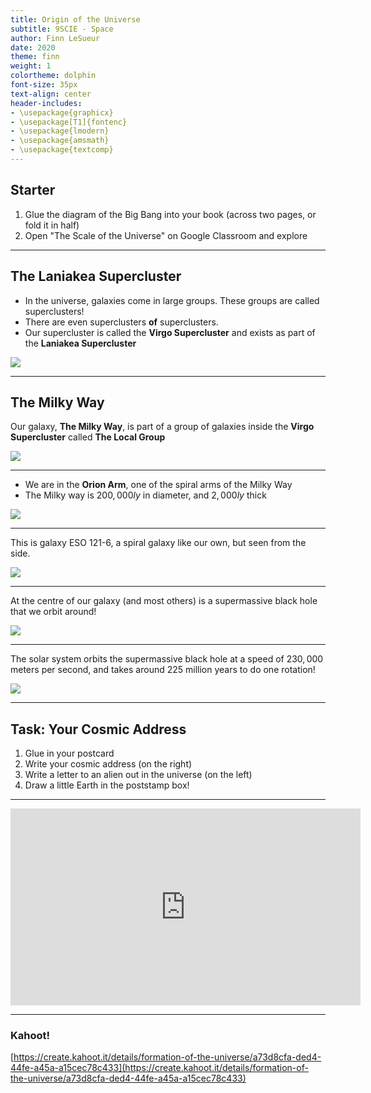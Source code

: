 ```yaml
---
title: Origin of the Universe
subtitle: 9SCIE - Space
author: Finn LeSueur
date: 2020
theme: finn
weight: 1
colortheme: dolphin
font-size: 35px
text-align: center
header-includes:
- \usepackage{graphicx}
- \usepackage[T1]{fontenc}
- \usepackage{lmodern}
- \usepackage{amsmath}
- \usepackage{textcomp}
---
```


## Starter

1. Glue the diagram of the Big Bang into your book (across two pages, or fold it in half)
2. Open "The Scale of the Universe" on Google Classroom and explore

---

## The Laniakea Supercluster

- In the universe, galaxies come in large groups. These groups are called superclusters!
- There are even superclusters __of__ superclusters.
- Our supercluster is called the __Virgo Supercluster__ and exists as part of the __Laniakea Supercluster__

![](http://universe-review.ca/I03-02-Lan01.jpg)

---

## The Milky Way

Our galaxy, __The Milky Way__, is part of a group of galaxies inside the __Virgo Supercluster__ called __The Local Group__

![](https://cdn.zmescience.com/wp-content/uploads/2018/08/milky-way-galactic-core-in-the-sky-rocky-mountains-national-park-colorado.jpg "")

---

- We are in the __Orion Arm__, one of the spiral arms of the Milky Way
- The Milky way is $200,000ly$ in diameter, and $2,000ly$ thick

![](https://i.insider.com/57bdcde9ce38f2db088b89dc?width=2000 "")

---

This is galaxy ESO 121-6, a spiral galaxy like our own, but seen from the side.

![](https://www.nasa.gov/images/content/725571main_potw1305a.jpg)

---

At the centre of our galaxy (and most others) is a supermassive black hole that we orbit around!

![](https://earthsky.org/upl/2017/12/black-hole-milky-way.jpg)

---

The solar system orbits the supermassive black hole at a speed of $230,000$ meters per second, and takes around 225 million years to do one rotation!

![](https://upload.wikimedia.org/wikipedia/commons/thumb/a/a7/Milky_Way_Arms_ssc2008-10.svg/800px-Milky_Way_Arms_ssc2008-10.svg.png)

---

## Task: Your Cosmic Address

1. Glue in your postcard
2. Write your cosmic address (on the right)
3. Write a letter to an alien out in the universe (on the left)
4. Draw a little Earth in the poststamp box!

---

<iframe width="560" height="315" src="https://www.youtube.com/embed/P6cw5Yv-zqU" frameborder="0" allow="accelerometer; autoplay; encrypted-media; gyroscope; picture-in-picture" allowfullscreen></iframe>

---

### Kahoot!

[https://create.kahoot.it/details/formation-of-the-universe/a73d8cfa-ded4-44fe-a45a-a15cec78c433](https://create.kahoot.it/details/formation-of-the-universe/a73d8cfa-ded4-44fe-a45a-a15cec78c433)
